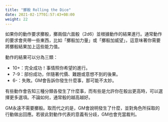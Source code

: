 ```yaml
---
title: "擲骰 Rolling the Dice"
date: 2021-02-17T01:57:43+08:00
weight: 22
---
```


如果你的動作要求擲骰，擲兩個六面骰（2d6）並根據動作的結果進行。通常動作的要求會夾帶一些東西，比如「擲骰加力量」或「擲骰加威望」，這意味著你需要將擲骰結果加上這些能力值。

動作的結果可以分為三類：

- 10+：完全成功！事情照你希望的進行。
- 7-9：部份成功，伴隨著代價、難題或意想不到的後果。
- 6-：失敗。GM會告訴你發生什麼事，那可能不太妙。

有些動作會告知三種分類各發生了什麼事，而有些是允許你在骰出更高時，可以選擇更多選項。不論如何，通常骰的越高越好。

GM永遠不需要擲骰。取而代之的是，GM會說明發生了什麼，並對角色所採取的行動做出回應。若彼此對動作代表的意義有分歧，GM也會充當裁判。
